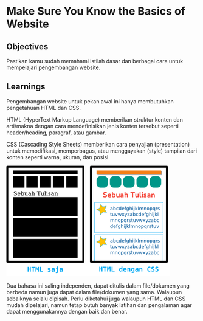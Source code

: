 # Make Sure You Know the Basics of Website

## Objectives

Pastikan kamu sudah memahami istilah dasar dan berbagai cara untuk mempelajari pengembangan website.

## Learnings

Pengembangan website untuk pekan awal ini hanya membutuhkan pengetahuan HTML dan CSS.

HTML (HyperText Markup Language) memberikan struktur konten dan arti/makna dengan cara mendefinisikan jenis konten tersebut seperti header/heading, paragraf, atau gambar.

CSS (Cascading Style Sheets) memberikan cara penyajian (presentation) untuk memodifikasi, memperbagus, atau menggayakan (style) tampilan dari konten seperti warna, ukuran, dan posisi.

![HTML dan CSS](assets/html-css.png)

Dua bahasa ini saling independen, dapat ditulis dalam file/dokumen yang berbeda namun juga dapat dalam file/dokumen yang sama. Walaupun sebaiknya selalu dipisah. Perlu diketahui juga walaupun HTML dan CSS mudah dipelajari, namun tetap butuh banyak latihan dan pengalaman agar dapat menggunakannya dengan baik dan benar.
